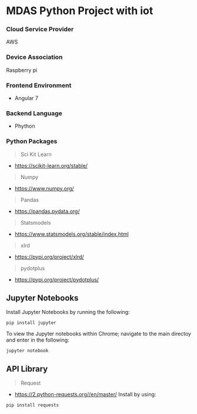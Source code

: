 # MDAS Python Project with iot 

### Cloud Service Provider
AWS

### Device Association
Raspberry pi 

### Frontend Environment
- Angular 7

### Backend Language
- Phython

### Python Packages
> Sci Kit Learn
- https://scikit-learn.org/stable/
> Numpy
- https://www.numpy.org/
> Pandas
- https://pandas.pydata.org/
> Statsmodels
- https://www.statsmodels.org/stable/index.html
> xlrd
- https://pypi.org/project/xlrd/
> pydotplus
- https://pypi.org/project/pydotplus/

## Jupyter Notebooks
Install Jupyter Notebooks by running the following:
```
pip install jupyter 
```

To view the Jupyter notebooks within Chrome; navigate to the main directoy and enter in the following:
```
jupyter notebook
```
## API Library
> Request
- https://2.python-requests.org//en/master/
Install by using:
```
pip install requests
```

